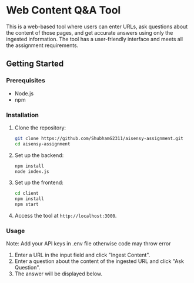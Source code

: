 # Web Content Q&A Tool

This is a web-based tool where users can enter URLs, ask questions about the content of those pages, and get accurate answers using only the ingested information. The tool has a user-friendly interface and meets all the assignment requirements.

## Getting Started

### Prerequisites
- Node.js
- npm

### Installation

1. Clone the repository:
    ```bash
    git clone https://github.com/ShubhamG2311/aisensy-assignment.git
    cd aisensy-assignment
    ```

2. Set up the backend:
    ```bash
    npm install
    node index.js
    ```

3. Set up the frontend:
    ```bash
    cd client
    npm install
    npm start
    ```

4. Access the tool at `http://localhost:3000`.

### Usage
Note: Add your API keys in .env file otherwise code may throw error
1. Enter a URL in the input field and click "Ingest Content".
2. Enter a question about the content of the ingested URL and click "Ask Question".
3. The answer will be displayed below.

